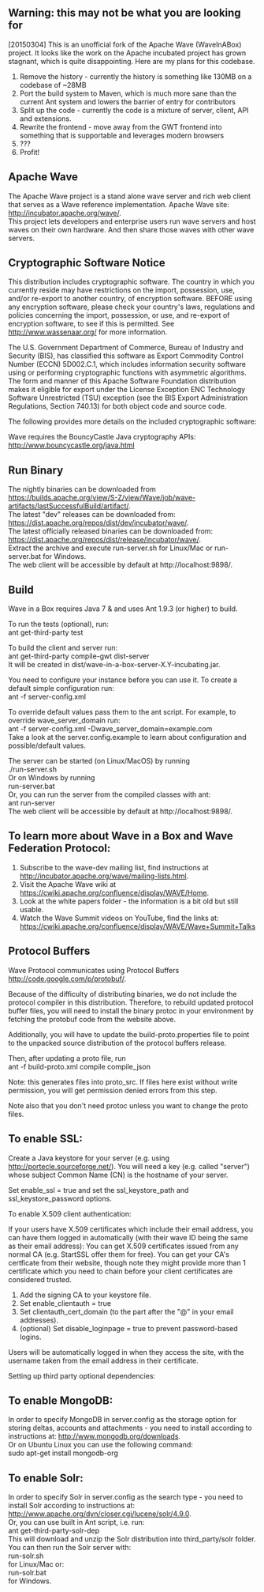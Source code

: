 Warning: this may not be what you are looking for
---------------------------------------------------
[20150304] This is an unofficial fork of the Apache Wave (WaveInABox)
project. It looks like the work on the Apache incubated project has
grown stagnant, which is quite disappointing. Here are my plans for this
codebase.

1. Remove the history - currently the history is something like 130MB on
a codebase of ~28MB
2. Port the build system to Maven, which is much more sane than the
current Ant system and lowers the barrier of entry for contributors
3. Split up the code - currently the code is a mixture of server,
client, API and extensions.
4. Rewrite the frontend - move away from the GWT frontend into something
that is supportable and leverages modern browsers
5. ???
6. Profit!

Apache Wave
------------
The Apache Wave project is a stand alone wave server and rich web client
that serves as a Wave reference implementation.
Apache Wave site: http://incubator.apache.org/wave/.  
This project lets developers and enterprise users run wave servers and
host waves on their own hardware. And then share those waves with other
wave servers.  

Cryptographic Software Notice
-----------------------------
This distribution includes cryptographic software.  The country in
which you currently reside may have restrictions on the import,
possession, use, and/or re-export to another country, of
encryption software.  BEFORE using any encryption software, please
check your country's laws, regulations and policies concerning the
import, possession, or use, and re-export of encryption software, to
see if this is permitted.  See <http://www.wassenaar.org/> for more
information.

The U.S. Government Department of Commerce, Bureau of Industry and
Security (BIS), has classified this software as Export Commodity
Control Number (ECCN) 5D002.C.1, which includes information security
software using or performing cryptographic functions with asymmetric
algorithms.  The form and manner of this Apache Software Foundation
distribution makes it eligible for export under the License Exception
ENC Technology Software Unrestricted (TSU) exception (see the BIS
Export Administration Regulations, Section 740.13) for both object
code and source code.

The following provides more details on the included cryptographic
software:

  Wave requires the BouncyCastle Java cryptography APIs:
    http://www.bouncycastle.org/java.html

Run Binary
----------
The nightly binaries can be downloaded from https://builds.apache.org/view/S-Z/view/Wave/job/wave-artifacts/lastSuccessfulBuild/artifact/.  
The latest "dev" releases can be downloaded from: https://dist.apache.org/repos/dist/dev/incubator/wave/.  
The latest officially released binaries can be downloaded from: https://dist.apache.org/repos/dist/release/incubator/wave/.  
Extract the archive and execute run-server.sh for Linux/Mac or run-server.bat for Windows.   
The web client will be accessible by default at http://localhost:9898/.

Build
------

Wave in a Box requires Java 7 & and uses Ant 1.9.3 (or higher) to build.

To run the tests (optional), run:   
    ant get-third-party test

To build the client and server run:  
    ant get-third-party compile-gwt dist-server  
It will be created in dist/wave-in-a-box-server-X.Y-incubating.jar.  

You need to configure your instance before you can use it. To create a default simple configuration run:  
    ant -f server-config.xml  

To override default values pass them to the ant script. 
For example, to override wave\_server\_domain run:  
ant -f server-config.xml -Dwave\_server\_domain=example.com  
Take a look at the server.config.example to learn about configuration and possible/default values.

The server can be started (on Linux/MacOS) by running  
    ./run-server.sh    
Or on Windows by running  
    run-server.bat  
Or, you can run the server from the compiled classes with ant:  
    ant run-server  
The web client will be accessible by default at http://localhost:9898/.


To learn more about Wave in a Box and Wave Federation Protocol:   
------
1. Subscribe to the wave-dev mailing list, find instructions at http://incubator.apache.org/wave/mailing-lists.html.  
2. Visit the Apache Wave wiki at https://cwiki.apache.org/confluence/display/WAVE/Home.
3. Look at the white papers folder - the information is a bit old but still usable.   
4. Watch the Wave Summit videos on YouTube, find the links at: https://cwiki.apache.org/confluence/display/WAVE/Wave+Summit+Talks

Protocol Buffers
--
Wave Protocol communicates using Protocol Buffers <http://code.google.com/p/protobuf/>.

Because of the difficulty of distributing binaries, we do not include the 
protocol compiler in this distribution. Therefore, to rebuild updated 
protocol buffer files, you will need to install the binary protoc 
in your environment by fetching the protobuf code from the website 
above.

Additionally, you will have to update the build-proto.properties file to
point to the unpacked source distribution of the protocol buffers release.

Then, after updating a proto file, run  
    ant -f build-proto.xml compile compile_json  

Note: this generates files into proto_src. If files here exist without
write permission, you will get permission denied errors from this step.

Note also that you don't need protoc unless you want to change the proto
files.


To enable SSL:
--
Create a Java keystore for your server (e.g. using http://portecle.sourceforge.net/).
You will need a key (e.g. called "server") whose subject Common Name (CN) is
the hostname of your server.

Set enable_ssl = true and set the ssl_keystore_path and ssl_keystore_password options.


To enable X.509 client authentication:

If your users have X.509 certificates which include their email address, you can have
them logged in automatically (with their wave ID being the same as their email address):
You can get X.509 certificates issued from any normal CA (e.g. StartSSL offer them for free).
You can get your CA's certficate from their website, though note they might provide more than 1 certificate which you need to chain before your client certificates are considered trusted.

1. Add the signing CA to your keystore file.
2. Set enable_clientauth = true
3. Set clientauth_cert_domain (to the part after the "@" in your email addresses).
4. (optional) Set disable_loginpage = true to prevent password-based logins.

Users will be automatically logged in when they access the site, with the
username taken from the email address in their certificate.

Setting up third party optional dependencies:   

To enable MongoDB:
--
In order to specify MongoDB in server.config as the storage option for storing deltas, accounts and attachments - you need to install according to instructions at: http://www.mongodb.org/downloads.  
Or on Ubuntu Linux you can use the following command:  
    sudo apt-get install mongodb-org

To enable Solr:
--
In order to specify Solr in server.config as the search type - you need to install Solr according to instructions at: http://www.apache.org/dyn/closer.cgi/lucene/solr/4.9.0.  
Or, you can use built in Ant script, i.e. run:  
    ant get-third-party-solr-dep  
This will download and unzip the Solr distribution into third_party/solr folder.  
You can then run the Solr server with:  
    run-solr.sh  
for Linux/Mac or:  
    run-solr.bat  
for Windows.  
